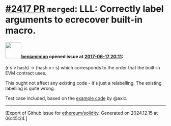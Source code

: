 # [\#2417 PR](https://github.com/ethereum/solidity/pull/2417) `merged`: LLL: Correctly label arguments to ecrecover built-in macro.

#### <img src="https://avatars.githubusercontent.com/u/20796281?u=3ade059256c951779e598bb585d7d85463f340a3&v=4" width="50">[benjaminion](https://github.com/benjaminion) opened issue at [2017-06-17 20:11](https://github.com/ethereum/solidity/pull/2417):

(r s v hash) -> (hash v r s) which corresponds to the order that the built-in EVM contract uses.

This ought not affect any existing code - it's just a relabelling. The existing labelling is quite wrong.

Test case included, based on the [example code](https://gist.github.com/axic/5b33912c6f61ae6fd96d6c4a47afde6d) by @axic.




-------------------------------------------------------------------------------



[Export of Github issue for [ethereum/solidity](https://github.com/ethereum/solidity). Generated on 2024.12.15 at 06:45:24.]
